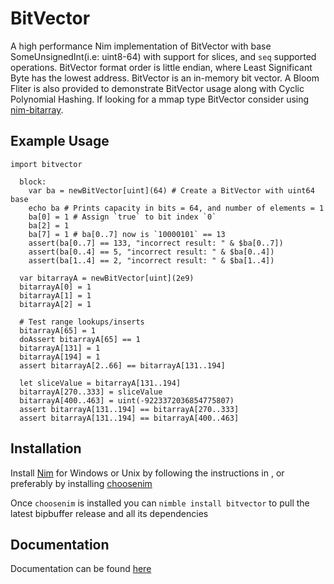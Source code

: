 # BitVector
A high performance Nim implementation of BitVector with base SomeUnsignedInt(i.e: uint8-64) with support for slices, and `seq` supported operations. BitVector format order is little endian, where Least Significant Byte has the lowest address. BitVector is an in-memory bit vector. A Bloom Fliter is also provided to demonstrate BitVector usage along with Cyclic Polynomial Hashing. If looking for a mmap type BitVector consider using <a class="external reference" href="https://github.com/onecodex/nim-bitarraynim-bitarray">nim-bitarray</a>.
## Example Usage                                                        
```
import bitvector
   
  block:
    var ba = newBitVector[uint](64) # Create a BitVector with uint64 base
    echo ba # Prints capacity in bits = 64, and number of elements = 1
    ba[0] = 1 # Assign `true` to bit index `0`
    ba[2] = 1
    ba[7] = 1 # ba[0..7] now is `10000101` == 13
    assert(ba[0..7] == 133, "incorrect result: " & $ba[0..7]) 
    assert(ba[0..4] == 5, "incorrect result: " & $ba[0..4])
    assert(ba[1..4] == 2, "incorrect result: " & $ba[1..4])
 
  var bitarrayA = newBitVector[uint](2e9)
  bitarrayA[0] = 1
  bitarrayA[1] = 1
  bitarrayA[2] = 1
  
  # Test range lookups/inserts
  bitarrayA[65] = 1
  doAssert bitarrayA[65] == 1
  bitarrayA[131] = 1
  bitarrayA[194] = 1
  assert bitarrayA[2..66] == bitarrayA[131..194]

  let sliceValue = bitarrayA[131..194]
  bitarrayA[270..333] = sliceValue
  bitarrayA[400..463] = uint(-9223372036854775807)
  assert bitarrayA[131..194] == bitarrayA[270..333]
  assert bitarrayA[131..194] == bitarrayA[400..463]
```
## Installation
Install <a class="external reference" href="https://nim-lang.org/install.html">Nim</a> for Windows or Unix by following the instructions in , or preferably by installing <a class="reference external" href="https://github.com/dom96/choosenim">choosenim</a>

Once ```choosenim``` is installed you can ```nimble install bitvector``` to pull the latest bipbuffer release and all its dependencies

## Documentation
Documentation can be found <a class="external reference" href="https://marcazar.github.io/BitVector/docs/bitvector.html">here</a>
